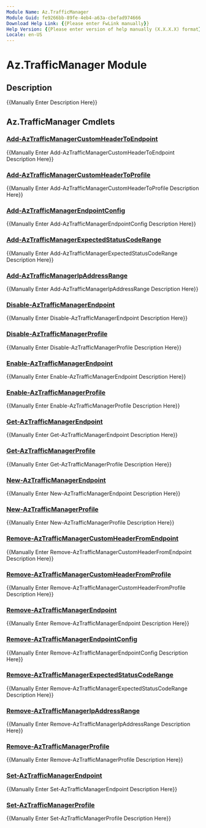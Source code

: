 ```yaml
---
Module Name: Az.TrafficManager
Module Guid: fe9266bb-89fe-4eb4-a63a-cbefad974666
Download Help Link: {{Please enter FwLink manually}}
Help Version: {{Please enter version of help manually (X.X.X.X) format}}
Locale: en-US
---
```


# Az.TrafficManager Module
## Description
{{Manually Enter Description Here}}

## Az.TrafficManager Cmdlets
### [Add-AzTrafficManagerCustomHeaderToEndpoint](Add-AzTrafficManagerCustomHeaderToEndpoint.md)
{{Manually Enter Add-AzTrafficManagerCustomHeaderToEndpoint Description Here}}

### [Add-AzTrafficManagerCustomHeaderToProfile](Add-AzTrafficManagerCustomHeaderToProfile.md)
{{Manually Enter Add-AzTrafficManagerCustomHeaderToProfile Description Here}}

### [Add-AzTrafficManagerEndpointConfig](Add-AzTrafficManagerEndpointConfig.md)
{{Manually Enter Add-AzTrafficManagerEndpointConfig Description Here}}

### [Add-AzTrafficManagerExpectedStatusCodeRange](Add-AzTrafficManagerExpectedStatusCodeRange.md)
{{Manually Enter Add-AzTrafficManagerExpectedStatusCodeRange Description Here}}

### [Add-AzTrafficManagerIpAddressRange](Add-AzTrafficManagerIpAddressRange.md)
{{Manually Enter Add-AzTrafficManagerIpAddressRange Description Here}}

### [Disable-AzTrafficManagerEndpoint](Disable-AzTrafficManagerEndpoint.md)
{{Manually Enter Disable-AzTrafficManagerEndpoint Description Here}}

### [Disable-AzTrafficManagerProfile](Disable-AzTrafficManagerProfile.md)
{{Manually Enter Disable-AzTrafficManagerProfile Description Here}}

### [Enable-AzTrafficManagerEndpoint](Enable-AzTrafficManagerEndpoint.md)
{{Manually Enter Enable-AzTrafficManagerEndpoint Description Here}}

### [Enable-AzTrafficManagerProfile](Enable-AzTrafficManagerProfile.md)
{{Manually Enter Enable-AzTrafficManagerProfile Description Here}}

### [Get-AzTrafficManagerEndpoint](Get-AzTrafficManagerEndpoint.md)
{{Manually Enter Get-AzTrafficManagerEndpoint Description Here}}

### [Get-AzTrafficManagerProfile](Get-AzTrafficManagerProfile.md)
{{Manually Enter Get-AzTrafficManagerProfile Description Here}}

### [New-AzTrafficManagerEndpoint](New-AzTrafficManagerEndpoint.md)
{{Manually Enter New-AzTrafficManagerEndpoint Description Here}}

### [New-AzTrafficManagerProfile](New-AzTrafficManagerProfile.md)
{{Manually Enter New-AzTrafficManagerProfile Description Here}}

### [Remove-AzTrafficManagerCustomHeaderFromEndpoint](Remove-AzTrafficManagerCustomHeaderFromEndpoint.md)
{{Manually Enter Remove-AzTrafficManagerCustomHeaderFromEndpoint Description Here}}

### [Remove-AzTrafficManagerCustomHeaderFromProfile](Remove-AzTrafficManagerCustomHeaderFromProfile.md)
{{Manually Enter Remove-AzTrafficManagerCustomHeaderFromProfile Description Here}}

### [Remove-AzTrafficManagerEndpoint](Remove-AzTrafficManagerEndpoint.md)
{{Manually Enter Remove-AzTrafficManagerEndpoint Description Here}}

### [Remove-AzTrafficManagerEndpointConfig](Remove-AzTrafficManagerEndpointConfig.md)
{{Manually Enter Remove-AzTrafficManagerEndpointConfig Description Here}}

### [Remove-AzTrafficManagerExpectedStatusCodeRange](Remove-AzTrafficManagerExpectedStatusCodeRange.md)
{{Manually Enter Remove-AzTrafficManagerExpectedStatusCodeRange Description Here}}

### [Remove-AzTrafficManagerIpAddressRange](Remove-AzTrafficManagerIpAddressRange.md)
{{Manually Enter Remove-AzTrafficManagerIpAddressRange Description Here}}

### [Remove-AzTrafficManagerProfile](Remove-AzTrafficManagerProfile.md)
{{Manually Enter Remove-AzTrafficManagerProfile Description Here}}

### [Set-AzTrafficManagerEndpoint](Set-AzTrafficManagerEndpoint.md)
{{Manually Enter Set-AzTrafficManagerEndpoint Description Here}}

### [Set-AzTrafficManagerProfile](Set-AzTrafficManagerProfile.md)
{{Manually Enter Set-AzTrafficManagerProfile Description Here}}

